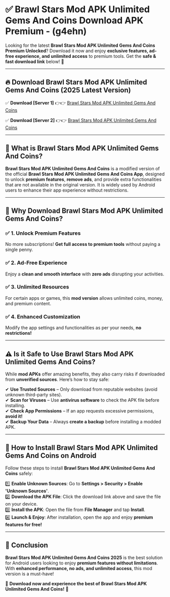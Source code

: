 
# ✅ Brawl Stars Mod APK Unlimited Gems And Coins Download APK Premium -  (g4ehn) 

Looking for the latest **Brawl Stars Mod APK Unlimited Gems And Coins Premium Unlocked**? Download it now and enjoy **exclusive features, ad-free experience, and unlimited access** to premium tools. Get the **safe & fast download link** below! 🚀

---

## 🔥 Download Brawl Stars Mod APK Unlimited Gems And Coins (2025 Latest Version)

✅ **Download [Server 1]** 👉👉 [Brawl Stars Mod APK Unlimited Gems And Coins ](https://apkcomod.com?title=Brawl_Stars_Mod_APK_Unlimited_Gems_And_Coins)  

✅ **Download [Server 2]** 👉👉 [Brawl Stars Mod APK Unlimited Gems And Coins ](https://apkcomod.com?title=Brawl_Stars_Mod_APK_Unlimited_Gems_And_Coins)  


---

## 📌 What is Brawl Stars Mod APK Unlimited Gems And Coins?

**Brawl Stars Mod APK Unlimited Gems And Coins** is a modified version of the official **Brawl Stars Mod APK Unlimited Gems And Coins App**, designed to unlock **premium features**, **remove ads**, and provide extra functionalities that are not available in the original version. It is widely used by Android users to enhance their app experience without restrictions.

---

## 🌟 Why Download Brawl Stars Mod APK Unlimited Gems And Coins?

### ✅ 1. Unlock Premium Features
No more subscriptions! **Get full access to premium tools** without paying a single penny.

### ✅ 2. Ad-Free Experience
Enjoy a **clean and smooth interface** with **zero ads** disrupting your activities.

### ✅ 3. Unlimited Resources
For certain apps or games, this **mod version** allows unlimited coins, money, and premium content.

### ✅ 4. Enhanced Customization
Modify the app settings and functionalities as per your needs, **no restrictions!**

---

## ⚠️ Is it Safe to Use Brawl Stars Mod APK Unlimited Gems And Coins?

While **mod APKs** offer amazing benefits, they also carry risks if downloaded from **unverified sources**. Here’s how to stay safe:

✔ **Use Trusted Sources** – Only download from reputable websites (avoid unknown third-party sites).  
✔ **Scan for Viruses** – Use **antivirus software** to check the APK file before installing.  
✔ **Check App Permissions** – If an app requests excessive permissions, **avoid it!**  
✔ **Backup Your Data** – Always **create a backup** before installing a modded APK.

---

## 📲 How to Install Brawl Stars Mod APK Unlimited Gems And Coins on Android

Follow these steps to install **Brawl Stars Mod APK Unlimited Gems And Coins** safely:

1️⃣ **Enable Unknown Sources**: Go to **Settings > Security > Enable 'Unknown Sources'**.  
2️⃣ **Download the APK File**: Click the download link above and save the file on your device.  
3️⃣ **Install the APK**: Open the file from **File Manager** and tap **Install**.  
4️⃣ **Launch & Enjoy**: After installation, open the app and enjoy **premium features for free!**

---

## 🚀 Conclusion

**Brawl Stars Mod APK Unlimited Gems And Coins 2025** is the best solution for Android users looking to enjoy **premium features without limitations**. With **enhanced performance, no ads, and unlimited access**, this mod version is a must-have!

🔻 **Download now and experience the best of Brawl Stars Mod APK Unlimited Gems And Coins!** 🔻

